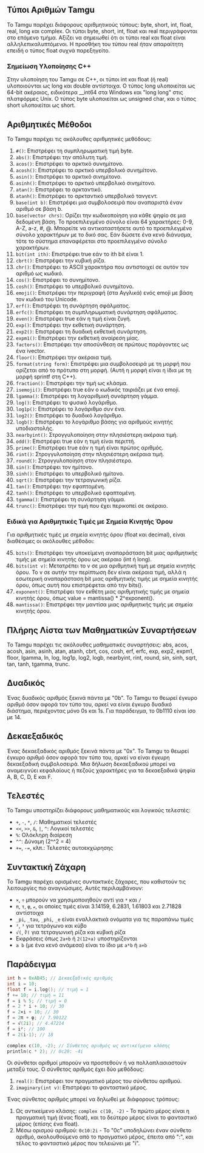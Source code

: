 ## Τύποι Αριθμών Tamgu

Το Tamgu παρέχει διάφορους αριθμητικούς τύπους: byte, short, int, float, real, long και complex. Οι τύποι byte, short, int, float και real περιγράφονται στο επόμενο τμήμα. Αξίζει να σημειωθεί ότι οι τύποι real και float είναι αλληλεπικαλυπτόμενοι. Η προσθήκη του τύπου real ήταν απαραίτητη επειδή ο τύπος float συχνά παρεξηγείτο.

### Σημείωση Υλοποίησης C++

Στην υλοποίηση του Tamgu σε C++, οι τύποι int και float (ή real) υλοποιούνται ως long και double αντίστοιχα. Ο τύπος long υλοποιείται ως 64-bit ακέραιος, ειδικότερα __int64 στα Windows και "long long" στις πλατφόρμες Unix. Ο τύπος byte υλοποιείται ως unsigned char, και ο τύπος short υλοποιείται ως short.

## Αριθμητικές Μέθοδοι

Το Tamgu παρέχει τις ακόλουθες αριθμητικές μεθόδους:

1. `#()`: Επιστρέφει τη συμπληρωματική τιμή byte.
2. `abs()`: Επιστρέφει την απόλυτη τιμή.
3. `acos()`: Επιστρέφει το αρκτικό συνημίτονο.
4. `acosh()`: Επιστρέφει το αρκτικό υπερβολικό συνημίτονο.
5. `asin()`: Επιστρέφει το αρκτικό σινημίτονο.
6. `asinh()`: Επιστρέφει το αρκτικό υπερβολικό σινημίτονο.
7. `atan()`: Επιστρέφει το αρκταντικό.
8. `atanh()`: Επιστρέφει το αρκταντικό υπερβολικό τανγεντ.
9. `base(int b)`: Επιστρέφει μια συμβολοσειρά που αναπαριστά έναν αριθμό σε βάση b.
10. `base(vector chrs)`: Ορίζει την κωδικοποίηση για κάθε ψηφίο σε μια δεδομένη βάση. Το προεπιλεγμένο σύνολο είναι 64 χαρακτήρες: 0-9, A-Z, a-z, #, @. Μπορείτε να αντικαταστήσετε αυτό το προεπιλεγμένο σύνολο χαρακτήρων με το δικό σας. Εάν δώσετε ένα κενό διάνυσμα, τότε το σύστημα επαναφέρεται στο προεπιλεγμένο σύνολο χαρακτήρων.
11. `bit(int ith)`: Επιστρέφει true εάν το ith bit είναι 1.
12. `cbrt()`: Επιστρέφει την κυβική ρίζα.
13. `chr()`: Επιστρέφει το ASCII χαρακτήρα που αντιστοιχεί σε αυτόν τον αριθμό ως κωδικό.
14. `cos()`: Επιστρέφει το συνημίτονο.
15. `cosh()`: Επιστρέφει το υπερβολικό συνημίτονο.
16. `emoji()`: Επιστρέφει την περιγραφή (στα Αγγλικά) ενός emoji με βάση τον κωδικό του Unicode.
17. `erf()`: Επιστρέφει τη συνάρτηση σφάλματος.
18. `erfc()`: Επιστρέφει τη συμπληρωματική συνάρτηση σφάλματος.
19. `even()`: Επιστρέφει true εάν η τιμή είναι ζυγή.
20. `exp()`: Επιστρέφει την εκθετική συνάρτηση.
21. `exp2()`: Επιστρέφει τη δυαδική εκθετική συνάρτηση.
22. `expm1()`: Επιστρέφει την εκθετική αναίρεση μίας.
23. `factors()`: Επιστρέφει την αποσύνθεση σε πρώτους παράγοντες ως ένα ivector.
24. `floor()`: Επιστρέφει την ακέραια τιμή.
25. `format(string form)`: Επιστρέφει μια συμβολοσειρά με τη μορφή που ορίζεται από το πρότυπο στη μορφή. (Αυτή η μορφή είναι η ίδια με τη μορφή sprintf στη C++).
26. `fraction()`: Επιστρέφει την τιμή ως κλάσμα.
27. `isemoji()`: Επιστρέφει true εάν ο κωδικός ταιριάζει με ένα emoji.
28. `lgamma()`: Επιστρέφει τη λογαριθμική συνάρτηση γάμμα.
29. `log()`: Επιστρέφει το φυσικό λογάριθμο.
30. `log1p()`: Επιστρέφει το λογάριθμο συν ένα.
31. `log2()`: Επιστρέφει το δυαδικό λογάριθμο.
32. `logb()`: Επιστρέφει το λογάριθμο βάσης για αριθμούς κινητής υποδιαστολής.
33. `nearbyint()`: Στρογγυλοποίηση στην πλησιέστερη ακέραια τιμή.
34. `odd()`: Επιστρέφει true εάν η τιμή είναι περιττή.
35. `prime()`: Επιστρέφει true εάν η τιμή είναι πρώτος αριθμός.
36. `rint()`: Στρογγυλοποίηση στην πλησιέστερη ακέραια τιμή.
37. `round()`: Στρογγυλοποίηση στον πλησιέστερο.
38. `sin()`: Επιστρέφει τον ημίτονο.
39. `sinh()`: Επιστρέφει το υπερβολικό ημίτονο.
40. `sqrt()`: Επιστρέφει την τετραγωνική ρίζα.
41. `tan()`: Επιστρέφει την εφαπτομένη.
42. `tanh()`: Επιστρέφει το υπερβολικό εφαπτομένη.
43. `tgamma()`: Επιστρέφει τη συνάρτηση γάμμα.
44. `trunc()`: Επιστρέφει την τιμή που έχει περικοπεί σε ακέραιο.

### Ειδικά για Αριθμητικές Τιμές με Σημεία Κινητής Όρου

Για αριθμητικές τιμές με σημεία κινητής όρου (float και decimal), είναι διαθέσιμες οι ακόλουθες μέθοδοι:

45. `bits()`: Επιστρέφει την υποκείμενη αναπαράσταση bit μιας αριθμητικής τιμής με σημεία κινητής όρου ως ακέραιο (int ή long).
46. `bits(int v)`: Μετατρέπει το v σε μια αριθμητική τιμή με σημεία κινητής όρου. Το v σε αυτήν την περίπτωση δεν είναι ακέραια τιμή, αλλά η εσωτερική αναπαράσταση bit μιας αριθμητικής τιμής με σημεία κινητής όρου, όπως αυτή που επιστρέφεται από την bits().
47. `exponent()`: Επιστρέφει τον εκθέτη μιας αριθμητικής τιμής με σημεία κινητής όρου, όπως value = mantissa() * 2^exponent().
48. `mantissa()`: Επιστρέφει την μαντίσα μιας αριθμητικής τιμής με σημεία κινητής όρου.

## Πλήρης Λίστα των Μαθηματικών Συναρτήσεων

Το Tamgu παρέχει τις ακόλουθες μαθηματικές συναρτήσεις: abs, acos, acosh, asin, asinh, atan, atanh, cbrt, cos, cosh, erf, erfc, exp, exp2, expm1, floor, lgamma, ln, log, log1p, log2, logb, nearbyint, rint, round, sin, sinh, sqrt, tan, tanh, tgamma, trunc.

## Δυαδικός

Ένας δυαδικός αριθμός ξεκινά πάντα με "0b". Το Tamgu το θεωρεί έγκυρο αριθμό όσον αφορά τον τύπο του, αρκεί να είναι έγκυρο δυαδικό διάστημα, περιέχοντας μόνο 0s και 1s. Για παράδειγμα, το 0b1110 είναι ίσο με 14.

## Δεκαεξαδικός

Ένας δεκαεξαδικός αριθμός ξεκινά πάντα με "0x". Το Tamgu το θεωρεί έγκυρο αριθμό όσον αφορά τον τύπο του, αρκεί να είναι έγκυρη δεκαεξαδική συμβολοσειρά. Μια δήλωση δεκαεξαδικού μπορεί να αναμειγνύει κεφαλαίους ή πεζούς χαρακτήρες για τα δεκαεξαδικά ψηφία A, B, C, D, E και F.

## Τελεστές

Το Tamgu υποστηρίζει διάφορους μαθηματικούς και λογικούς τελεστές:

- `+`, `-`, `*`, `/`: Μαθηματικοί τελεστές
- `<<`, `>>`, `&`, `|`, `^`: Λογικοί τελεστές
- `%`: Ολόκληρη διαίρεση
- `^^`: Δύναμη (2^^2 = 4)
- `+=`, `-=`, κλπ.: Τελεστές αυτοεκχώρησης

## Συντακτική Ζάχαρη

Το Tamgu παρέχει ορισμένες συντακτικές ζάχαρες, που καθιστούν τις λειτουργίες πιο αναγνώσιμες. Αυτές περιλαμβάνουν:

- `×`, `÷` μπορούν να χρησιμοποιηθούν αντί για `*` και `/`
- `π`, `τ`, `φ`, `ℯ`, οι οποίες τιμές είναι 3.14159, 6.2831, 1.61803 και 2.71828 αντίστοιχα
- `_pi`, `_tau`, `_phi`, `_e` είναι εναλλακτικά ονόματα για τις παραπάνω τιμές
- `²`, `³` για τετράγωνο και κύβο
- `√(`, `∛(` για τετραγωνική ρίζα και κυβική ρίζα
- Εκφράσεις όπως `2a+b` ή `2(12+a)` υποστηρίζονται
- `a b` (με ένα κενό ανάμεσα) είναι το ίδιο με `a*b` ή `a×b`

## Παράδειγμα

```cpp
int h = 0xAB45; // Δεκαεξαδικός αριθμός
int i = 10;
float f = i.log(); // τιμή = 1
f += 10; // τιμή = 11
f = i % 5; // τιμή = 0
f = 2 * i + 10; // 30
f = 2×i + 10; // 30
f = 2π + φ; // 7.90122
f = √(2i); // 4.47214
f = i²; // 100
f = 2(i-1); // 18

complex c(10, -2); // Σύνθετος αριθμός ως αντικείμενο κλάσης
println(c * 2); // 0c20: -4i
```

Οι σύνθετοι αριθμοί μπορούν να προστεθούν ή να πολλαπλασιαστούν μεταξύ τους. Ο σύνθετος αριθμός έχει δύο μεθόδους:

1. `real()`: Επιστρέφει τον πραγματικό μέρος του σύνθετου αριθμού.
2. `imaginary(int v)`: Επιστρέφει το φανταστικό μέρος.

Ένας σύνθετος αριθμός μπορεί να δηλωθεί με διάφορους τρόπους:

1. Ως αντικείμενο κλάσης: `complex c(10, -2)` - Το πρώτο μέρος είναι η πραγματική τιμή (ένας float), και το δεύτερο μέρος είναι το φανταστικό μέρος (επίσης ένα float).
2. Μέσω ορισμού αριθμού: `0c10:2i` - Το "0c" υποδηλώνει έναν σύνθετο αριθμό, ακολουθούμενο από το πραγματικό μέρος, έπειτα από ":", και τέλος το φανταστικό μέρος που τελειώνει με "i".